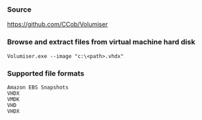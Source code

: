 ### Source
https://github.com/CCob/Volumiser

### Browse and extract files from virtual machine hard disk 
```
Volumiser.exe --image "c:\<path>.vhdx"
```

### Supported file formats
```
Amazon EBS Snapshots
VHDX
VMDK
VHD
VHDX
```

